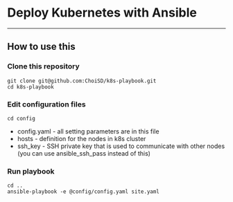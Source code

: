 # Deploy Kubernetes with Ansible

---
## How to use this

### Clone this repository
```
git clone git@github.com:ChoiSD/k8s-playbook.git
cd k8s-playbook
```

### Edit configuration files
```
cd config
```
  * config.yaml - all setting parameters are in this file
  * hosts - definition for the nodes in k8s cluster
  * ssh_key - SSH private key that is used to communicate with other nodes (you can use ansible_ssh_pass instead of this)

### Run playbook
```
cd ..
ansible-playbook -e @config/config.yaml site.yaml
```

